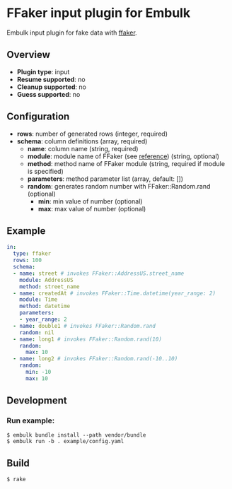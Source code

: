 # FFaker input plugin for Embulk

Embulk input plugin for fake data with [ffaker].

## Overview

* **Plugin type**: input
* **Resume supported**: no
* **Cleanup supported**: no
* **Guess supported**: no

## Configuration

- **rows**: number of generated rows (integer, required)
- **schema**: column definitions (array, required)
  - **name**: column name (string, required)
  - **module**: module name of FFaker (see [reference](https://github.com/ffaker/ffaker/blob/master/REFERENCE.md)) (string, optional)
  - **method**: method name of FFaker module (string, required if module is specified)
  - **parameters**: method parameter list (array, default: [])
  - **random**: generates random number with FFaker::Random.rand (optional)
    - **min**: min value of number (optional)
    - **max**: max value of number (optional)

## Example

```yaml
in:
  type: ffaker
  rows: 100
  schema:
  - name: street # invokes FFaker::AddressUS.street_name
    module: AddressUS
    method: street_name
  - name: createdAt # invokes FFaker::Time.datetime(year_range: 2)
    module: Time
    method: datetime
    parameters:
    - year_range: 2
  - name: double1 # invokes FFaker::Random.rand
    random: nil
  - name: long1 # invokes FFaker::Random.rand(10)
    random:
      max: 10
  - name: long2 # invokes FFaker::Random.rand(-10..10)
    random:
      min: -10
      max: 10
```


## Development

### Run example:

```
$ embulk bundle install --path vendor/bundle
$ embulk run -b . example/config.yaml
```


## Build

```
$ rake
```

[ffaker]: https://rubygems.org/gems/ffaker